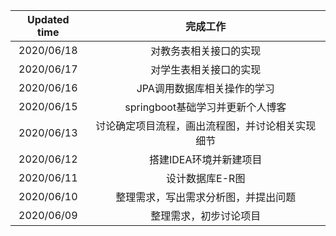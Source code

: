 

| Updated time | 完成工作 |
|  :----:  | :----:  |
| 2020/06/18 | 对教务表相关接口的实现 |
| 2020/06/17 | 对学生表相关接口的实现 |
| 2020/06/16 | JPA调用数据库相关操作的学习 |
| 2020/06/15 | springboot基础学习并更新个人博客 |
| 2020/06/13 | 讨论确定项目流程，画出流程图，并讨论相关实现细节|
| 2020/06/12 | 搭建IDEA环境并新建项目 |
| 2020/06/11 | 设计数据库E-R图 |
| 2020/06/10 | 整理需求，写出需求分析图，并提出问题 |
| 2020/06/09 | 整理需求，初步讨论项目 |
